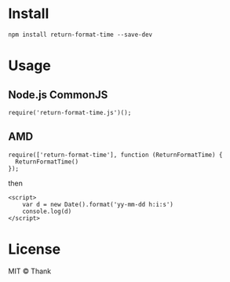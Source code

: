 # Install

```
npm install return-format-time --save-dev
```

# Usage

## Node.js CommonJS

```
require('return-format-time.js')();
```

## AMD

```
require(['return-format-time'], function (ReturnFormatTime) {
  ReturnFormatTime()
});
```

then

```
<script>
    var d = new Date().format('yy-mm-dd h:i:s')
    console.log(d)
</script>
```

# License

MIT © Thank
